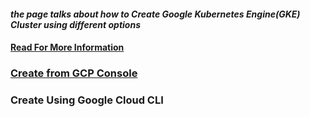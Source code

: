 #### ***the page talks about how to Create Google Kubernetes Engine(GKE) Cluster using different options***

#### [Read For More Information](https://cloud.google.com/kubernetes-engine/docs/quickstart)

### [Create from GCP Console](https://github.com/lerndevops/gke/blob/main/create-gke-cluster/create-gke-from-gcp-console.pdf)

### Create Using Google Cloud CLI
